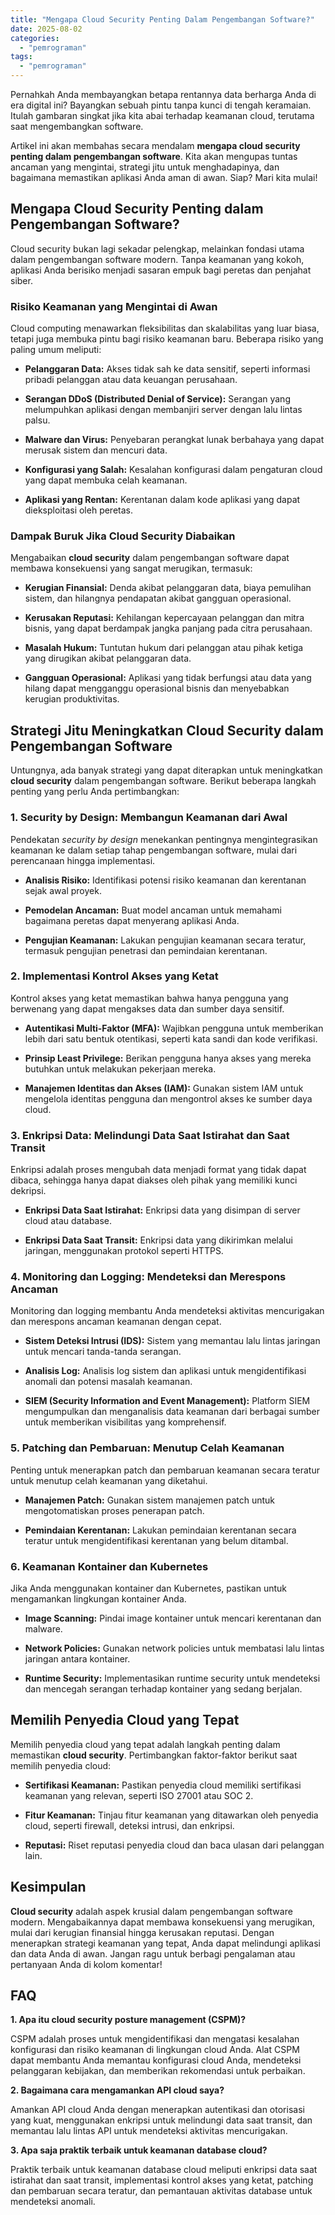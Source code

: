 ```yaml
---
title: "Mengapa Cloud Security Penting Dalam Pengembangan Software?"
date: 2025-08-02
categories: 
  - "pemrograman"
tags: 
  - "pemrograman"
---
```


Pernahkah Anda membayangkan betapa rentannya data berharga Anda di era digital ini? Bayangkan sebuah pintu tanpa kunci di tengah keramaian. Itulah gambaran singkat jika kita abai terhadap keamanan cloud, terutama saat mengembangkan software.

Artikel ini akan membahas secara mendalam **mengapa cloud security penting dalam pengembangan software**. Kita akan mengupas tuntas ancaman yang mengintai, strategi jitu untuk menghadapinya, dan bagaimana memastikan aplikasi Anda aman di awan. Siap? Mari kita mulai!

## Mengapa Cloud Security Penting dalam Pengembangan Software?

Cloud security bukan lagi sekadar pelengkap, melainkan fondasi utama dalam pengembangan software modern. Tanpa keamanan yang kokoh, aplikasi Anda berisiko menjadi sasaran empuk bagi peretas dan penjahat siber.

### Risiko Keamanan yang Mengintai di Awan

Cloud computing menawarkan fleksibilitas dan skalabilitas yang luar biasa, tetapi juga membuka pintu bagi risiko keamanan baru. Beberapa risiko yang paling umum meliputi:

- **Pelanggaran Data:** Akses tidak sah ke data sensitif, seperti informasi pribadi pelanggan atau data keuangan perusahaan.
    
- **Serangan DDoS (Distributed Denial of Service):** Serangan yang melumpuhkan aplikasi dengan membanjiri server dengan lalu lintas palsu.
    
- **Malware dan Virus:** Penyebaran perangkat lunak berbahaya yang dapat merusak sistem dan mencuri data.
    
- **Konfigurasi yang Salah:** Kesalahan konfigurasi dalam pengaturan cloud yang dapat membuka celah keamanan.
    
- **Aplikasi yang Rentan:** Kerentanan dalam kode aplikasi yang dapat dieksploitasi oleh peretas.
    

### Dampak Buruk Jika Cloud Security Diabaikan

Mengabaikan **cloud security** dalam pengembangan software dapat membawa konsekuensi yang sangat merugikan, termasuk:

- **Kerugian Finansial:** Denda akibat pelanggaran data, biaya pemulihan sistem, dan hilangnya pendapatan akibat gangguan operasional.
    
- **Kerusakan Reputasi:** Kehilangan kepercayaan pelanggan dan mitra bisnis, yang dapat berdampak jangka panjang pada citra perusahaan.
    
- **Masalah Hukum:** Tuntutan hukum dari pelanggan atau pihak ketiga yang dirugikan akibat pelanggaran data.
    
- **Gangguan Operasional:** Aplikasi yang tidak berfungsi atau data yang hilang dapat mengganggu operasional bisnis dan menyebabkan kerugian produktivitas.
    

## Strategi Jitu Meningkatkan Cloud Security dalam Pengembangan Software

Untungnya, ada banyak strategi yang dapat diterapkan untuk meningkatkan **cloud security** dalam pengembangan software. Berikut beberapa langkah penting yang perlu Anda pertimbangkan:

### 1\. Security by Design: Membangun Keamanan dari Awal

Pendekatan _security by design_ menekankan pentingnya mengintegrasikan keamanan ke dalam setiap tahap pengembangan software, mulai dari perencanaan hingga implementasi.

- **Analisis Risiko:** Identifikasi potensi risiko keamanan dan kerentanan sejak awal proyek.
    
- **Pemodelan Ancaman:** Buat model ancaman untuk memahami bagaimana peretas dapat menyerang aplikasi Anda.
    
- **Pengujian Keamanan:** Lakukan pengujian keamanan secara teratur, termasuk pengujian penetrasi dan pemindaian kerentanan.
    

### 2\. Implementasi Kontrol Akses yang Ketat

Kontrol akses yang ketat memastikan bahwa hanya pengguna yang berwenang yang dapat mengakses data dan sumber daya sensitif.

- **Autentikasi Multi-Faktor (MFA):** Wajibkan pengguna untuk memberikan lebih dari satu bentuk otentikasi, seperti kata sandi dan kode verifikasi.
    
- **Prinsip Least Privilege:** Berikan pengguna hanya akses yang mereka butuhkan untuk melakukan pekerjaan mereka.
    
- **Manajemen Identitas dan Akses (IAM):** Gunakan sistem IAM untuk mengelola identitas pengguna dan mengontrol akses ke sumber daya cloud.
    

### 3\. Enkripsi Data: Melindungi Data Saat Istirahat dan Saat Transit

Enkripsi adalah proses mengubah data menjadi format yang tidak dapat dibaca, sehingga hanya dapat diakses oleh pihak yang memiliki kunci dekripsi.

- **Enkripsi Data Saat Istirahat:** Enkripsi data yang disimpan di server cloud atau database.
    
- **Enkripsi Data Saat Transit:** Enkripsi data yang dikirimkan melalui jaringan, menggunakan protokol seperti HTTPS.
    

### 4\. Monitoring dan Logging: Mendeteksi dan Merespons Ancaman

Monitoring dan logging membantu Anda mendeteksi aktivitas mencurigakan dan merespons ancaman keamanan dengan cepat.

- **Sistem Deteksi Intrusi (IDS):** Sistem yang memantau lalu lintas jaringan untuk mencari tanda-tanda serangan.
    
- **Analisis Log:** Analisis log sistem dan aplikasi untuk mengidentifikasi anomali dan potensi masalah keamanan.
    
- **SIEM (Security Information and Event Management):** Platform SIEM mengumpulkan dan menganalisis data keamanan dari berbagai sumber untuk memberikan visibilitas yang komprehensif.
    

### 5\. Patching dan Pembaruan: Menutup Celah Keamanan

Penting untuk menerapkan patch dan pembaruan keamanan secara teratur untuk menutup celah keamanan yang diketahui.

- **Manajemen Patch:** Gunakan sistem manajemen patch untuk mengotomatiskan proses penerapan patch.
    
- **Pemindaian Kerentanan:** Lakukan pemindaian kerentanan secara teratur untuk mengidentifikasi kerentanan yang belum ditambal.
    

### 6\. Keamanan Kontainer dan Kubernetes

Jika Anda menggunakan kontainer dan Kubernetes, pastikan untuk mengamankan lingkungan kontainer Anda.

- **Image Scanning:** Pindai image kontainer untuk mencari kerentanan dan malware.
    
- **Network Policies:** Gunakan network policies untuk membatasi lalu lintas jaringan antara kontainer.
    
- **Runtime Security:** Implementasikan runtime security untuk mendeteksi dan mencegah serangan terhadap kontainer yang sedang berjalan.
    

## Memilih Penyedia Cloud yang Tepat

Memilih penyedia cloud yang tepat adalah langkah penting dalam memastikan **cloud security**. Pertimbangkan faktor-faktor berikut saat memilih penyedia cloud:

- **Sertifikasi Keamanan:** Pastikan penyedia cloud memiliki sertifikasi keamanan yang relevan, seperti ISO 27001 atau SOC 2.
    
- **Fitur Keamanan:** Tinjau fitur keamanan yang ditawarkan oleh penyedia cloud, seperti firewall, deteksi intrusi, dan enkripsi.
    
- **Reputasi:** Riset reputasi penyedia cloud dan baca ulasan dari pelanggan lain.
    

## Kesimpulan

**Cloud security** adalah aspek krusial dalam pengembangan software modern. Mengabaikannya dapat membawa konsekuensi yang merugikan, mulai dari kerugian finansial hingga kerusakan reputasi. Dengan menerapkan strategi keamanan yang tepat, Anda dapat melindungi aplikasi dan data Anda di awan. Jangan ragu untuk berbagi pengalaman atau pertanyaan Anda di kolom komentar!

## FAQ

**1\. Apa itu cloud security posture management (CSPM)?**

CSPM adalah proses untuk mengidentifikasi dan mengatasi kesalahan konfigurasi dan risiko keamanan di lingkungan cloud Anda. Alat CSPM dapat membantu Anda memantau konfigurasi cloud Anda, mendeteksi pelanggaran kebijakan, dan memberikan rekomendasi untuk perbaikan.

**2\. Bagaimana cara mengamankan API cloud saya?**

Amankan API cloud Anda dengan menerapkan autentikasi dan otorisasi yang kuat, menggunakan enkripsi untuk melindungi data saat transit, dan memantau lalu lintas API untuk mendeteksi aktivitas mencurigakan.

**3\. Apa saja praktik terbaik untuk keamanan database cloud?**

Praktik terbaik untuk keamanan database cloud meliputi enkripsi data saat istirahat dan saat transit, implementasi kontrol akses yang ketat, patching dan pembaruan secara teratur, dan pemantauan aktivitas database untuk mendeteksi anomali.
